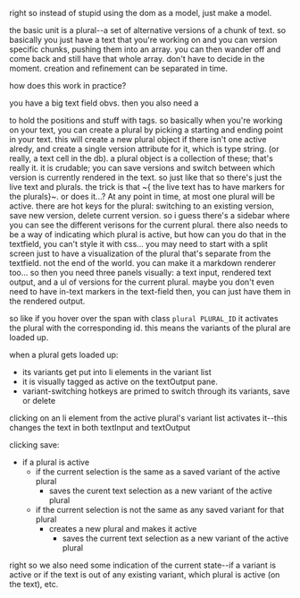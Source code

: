 right so instead of stupid using the dom as a model, just make a model.

the basic unit is a plural--a set of alternative versions of a chunk of text.  so basically you just have a text that you're working on and you can version specific chunks, pushing them into an array. you can then wander off and come back and still have that whole array. don't have to decide in the moment. creation and refinement can be separated in time.

how does this work in practice?

you have a big text field obvs. then you also need a <p></p> to hold the positions and stuff with tags. so basically when you're working on your text, you can create a plural by picking a starting and ending point in your text. this will create a new plural object if there isn't one active alredy, and create a single version attribute for it, which is type string. (or really, a text cell in the db). a plural object is a collection of these; that's really it. it is crudable; you can save versions and switch between which version is currently rendered in the text.  so just like that  so there's just the live text and plurals. the trick is that ~{ the live text has to have markers for the plurals}~. or does it...?  At any point in time, at most one plural will be active. there are hot keys for the plural: switching to an existing version, save new version, delete current version. so i guess there's a sidebar where you can see the different verisons for the current plural. there also needs to be a way of indicating which plural is active, but how can you do that in the textfield, you can't style it with css... you may need to start with a split screen just to have a visualization of the plural that's separate from the textfield. not the end of the world. you can make it a markdown renderer too...  so then you need three panels visually: a text input, rendered text output, and a ul of versions for the current plural. maybe you don't even need to have in-text markers in the text-field then, you can just have them in the rendered output.


so like if you hover over the span with class `plural PLURAL_ID` it activates the plural with the corresponding id. this means the variants of the plural are loaded up.

when a plural gets loaded up:


* its variants get put into li elements in the variant list
* it is visually tagged as active on the textOutput pane.
* variant-switching hotkeys are primed to switch through its variants, save or delete

clicking on an li element from the active plural's variant list activates it--this changes the text in both textInput and textOutput

clicking save:
  * if a plural is active
    * if the current selection is the same as a saved variant of the active plural
      * saves the curent text selection as a new variant of the active plural
    * if the current selection is not the same as any saved variant for that plural
      * creates a new plural and makes it active
        * saves the current text selection as a new variant of the active plural

right so we also need some indication of the current state--if a variant is active or if the text is out of any existing variant, which plural is active (on the text), etc.